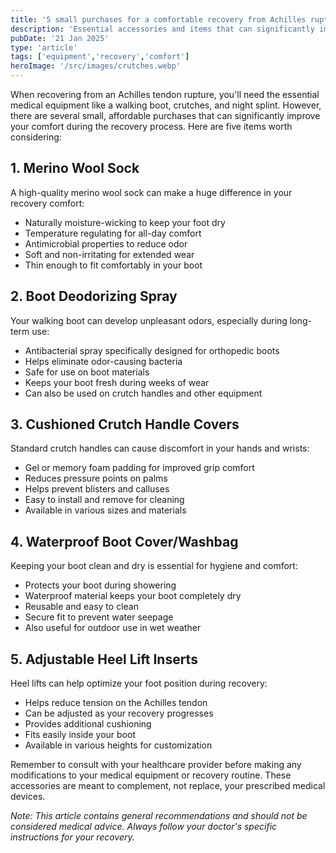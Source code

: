 ```yaml
---
title: '5 small purchases for a comfortable recovery from Achilles rupture'
description: 'Essential accessories and items that can significantly improve your comfort during Achilles tendon rupture recovery'
pubDate: '21 Jan 2025'
type: 'article'
tags: ['equipment','recovery','comfort']
heroImage: '/src/images/crutches.webp'
---
```


When recovering from an Achilles tendon rupture, you'll need the essential medical equipment like a walking boot, crutches, and night splint. However, there are several small, affordable purchases that can significantly improve your comfort during the recovery process. Here are five items worth considering:

## 1. Merino Wool Sock

A high-quality merino wool sock can make a huge difference in your recovery comfort:

- Naturally moisture-wicking to keep your foot dry
- Temperature regulating for all-day comfort
- Antimicrobial properties to reduce odor
- Soft and non-irritating for extended wear
- Thin enough to fit comfortably in your boot

## 2. Boot Deodorizing Spray

Your walking boot can develop unpleasant odors, especially during long-term use:

- Antibacterial spray specifically designed for orthopedic boots
- Helps eliminate odor-causing bacteria
- Safe for use on boot materials
- Keeps your boot fresh during weeks of wear
- Can also be used on crutch handles and other equipment

## 3. Cushioned Crutch Handle Covers

Standard crutch handles can cause discomfort in your hands and wrists:

- Gel or memory foam padding for improved grip comfort
- Reduces pressure points on palms
- Helps prevent blisters and calluses
- Easy to install and remove for cleaning
- Available in various sizes and materials

## 4. Waterproof Boot Cover/Washbag

Keeping your boot clean and dry is essential for hygiene and comfort:

- Protects your boot during showering
- Waterproof material keeps your boot completely dry
- Reusable and easy to clean
- Secure fit to prevent water seepage
- Also useful for outdoor use in wet weather

## 5. Adjustable Heel Lift Inserts

Heel lifts can help optimize your foot position during recovery:

- Helps reduce tension on the Achilles tendon
- Can be adjusted as your recovery progresses
- Provides additional cushioning
- Fits easily inside your boot
- Available in various heights for customization

Remember to consult with your healthcare provider before making any modifications to your medical equipment or recovery routine. These accessories are meant to complement, not replace, your prescribed medical devices.

*Note: This article contains general recommendations and should not be considered medical advice. Always follow your doctor's specific instructions for your recovery.*
